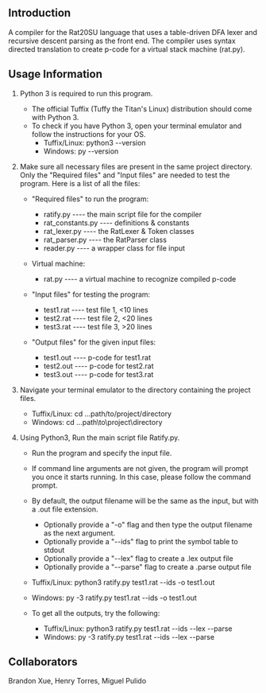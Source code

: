 ## Introduction
A compiler for the Rat20SU language that uses a table-driven DFA lexer and recursive descent parsing as the front end.
The compiler uses syntax directed translation to create p-code for a virtual stack machine (rat.py).

## Usage Information
1. Python 3 is required to run this program.
    - The official Tuffix (Tuffy the Titan's Linux) distribution should come with Python 3.
    - To check if you have Python 3, open your terminal emulator and follow the instructions for your OS.
        - Tuffix/Linux: python3 --version
        - Windows: py --version

2. Make sure all necessary files are present in the same project directory.
   Only the "Required files" and "Input files" are needed to test the program.
   Here is a list of all the files:
    - "Required files" to run the program:
        - ratify.py		    ----	the main script file for the compiler
        - rat_constants.py	    ----	definitions & constants
        - rat_lexer.py		    ----	the RatLexer & Token classes
        - rat_parser.py		    ----	the RatParser class
        - reader.py		    ----	a wrapper class for file input

    - Virtual machine:
        - rat.py                ----    a virtual machine to recognize compiled p-code

    - "Input files" for testing the program:
        - test1.rat        ----    test file 1, <10 lines
        - test2.rat        ----    test file 2, <20 lines
        - test3.rat        ----    test file 3, >20 lines

    - "Output files" for the given input files:
        - test1.out        ----    p-code for test1.rat
        - test2.out        ----    p-code for test2.rat
        - test3.out        ----    p-code for test3.rat

3. Navigate your terminal emulator to the directory containing the project files.
    - Tuffix/Linux: cd ...path/to/project/directory
    - Windows: cd ...path\to\project\directory 

4. Using Python3, Run the main script file Ratify.py.
    - Run the program and specify the input file.
    - If command line arguments are not given, the program will prompt you once it starts running. In this case, please follow the command prompt.
    - By default, the output filename will be the same as the input, but with a .out file extension.
        - Optionally provide a "-o" flag and then type the output filename as the next argument.
        - Optionally provide a "--ids" flag to print the symbol table to stdout
        - Optionally provide a "--lex" flag to create a .lex output file
        - Optionally provide a "--parse" flag to create a .parse output file

    - Tuffix/Linux: python3 ratify.py test1.rat --ids -o test1.out
    - Windows: py -3 ratify.py test1.rat --ids -o test1.out
    
    - To get all the outputs, try the following:
        - Tuffix/Linux: python3 ratify.py test1.rat --ids --lex --parse
        - Windows: py -3 ratify.py test1.rat --ids --lex --parse


## Collaborators
Brandon Xue, Henry Torres, Miguel Pulido
